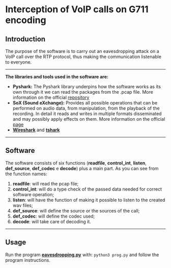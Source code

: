 # Interception of VoIP calls on G711 encoding

## Introduction


The purpose of the software is to carry out an eavesdropping attack on a VoIP call over the RTP protocol, thus making the communication listenable to everyone.

----------------------------------------------------------------------------------------------------------------------------

**The libraries and tools used in the software are:**
 - **Pyshark:**  The Pyshark library underpins how the software works as its own
through it we can read the packages from the .pcap file. 
More information on the official [repository](https://github.com/KimiNewt/pyshark/)
 - **SoX (Sound eXchange):** Provides all possible operations that can be performed on audio data, from manipulation, from the playback of the recording. In detail it reads and writes in multiple formats disseminated and may possibly apply effects on them.
 More information on the official [page](https://sox.sourceforge.net/)
 - [**Wireshark**](https://www.wireshark.org/) and [**tshark**](https://www.wireshark.org/docs/man-pages/tshark.html)

----------------------------------------------------------------------------------------------------------------------------

## Software

The software consists of six functions (**readfile**, **control_int**, **listen**,
**def_source**, **def_codec** e **decode**) plus a main part. As you can see from the function names:
1. **readfile**: will read the pcap file;
2. **control_int**: will do a type check of the passed data needed for correct software operation;
3. **listen**: will have the function of making it possible to listen to the created wav files;
4. **def_source**: will define the source or the sources of the call;
5. **def_codec**: will define the codec used;
6. **decode**:  will take care of decoding it.

----------------------------------------------------------------------------------------------------------------------------

## Usage

Run the program [**eavesdropping.py**](https://github.com/GiuseppeGalante/RTP_EavesdroppingAttack_Example/blob/main/eavesdropping.py) with:
`python3 prog.py`
and follow the program instructions.